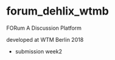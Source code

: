 # forum_dehlix_wtmb

FORum A Discussion Platform 

developed at WTM Berlin 2018 

- submission week2
